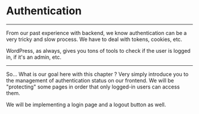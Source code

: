# Authentication

---

From our past experience with backend, we know authentication can be a very tricky and slow process. We have to deal with tokens, cookies, etc.

WordPress, as always, gives you tons of tools to check if the user is logged in, if it's an admin, etc.

---

So... What is our goal here with this chapter ? Very simply introduce you to the management of authentication status on our frontend. We will be "protecting" some pages in order that only logged-in users can access them.

We will be implementing a login page and a logout button as well.
